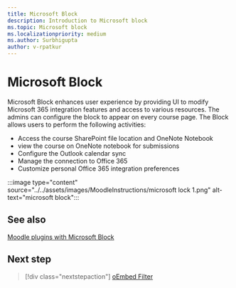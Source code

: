 ```yaml
---
title: Microsoft Block
description: Introduction to Microsoft block
ms.topic: Microsoft block
ms.localizationpriority: medium
ms.author: Surbhigupta
author: v-rpatkur
---
```


# Microsoft Block

Microsoft Block enhances user experience by providing UI to modify Microsoft 365 integration features and access to various resources. The admins can configure the block to appear on every course page. The Block allows users to perform the following activities:

* Access the course SharePoint file location and OneNote Notebook
* view the course on OneNote notebook for submissions
* Configure the Outlook calendar sync
* Manage the connection to Office 365
* Customize personal Office 365 integration preferences

:::image type="content" source="../../assets/images/MoodleInstructions/microsoft lock 1.png" alt-text="microsoft block":::

## See also

[Moodle plugins with Microsoft Block](https://moodle.org/plugins/block_microsoft)

## Next step

> [!div class="nextstepaction"]
> [oEmbed Filter](/teamblog)
